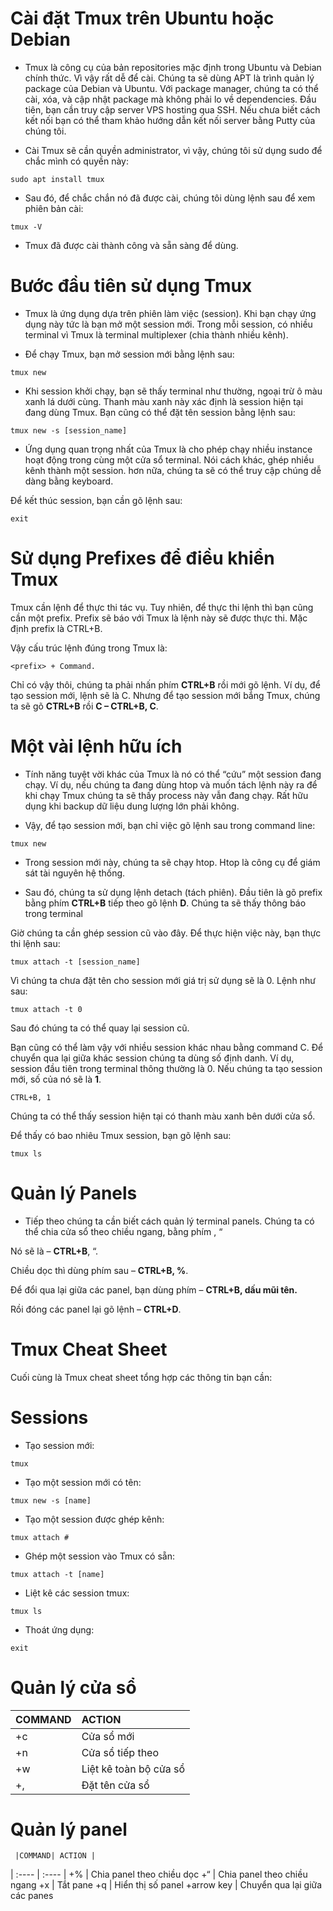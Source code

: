 # Cài đặt Tmux trên Ubuntu hoặc Debian
* Tmux là công cụ của bản repositories mặc định trong Ubuntu và Debian chính thức. Vì vậy rất dễ để cài. Chúng ta sẽ dùng APT là trình quản lý package của Debian và Ubuntu. Với package manager, chúng ta có thể cài, xóa, và cập nhật package mà không phải lo về dependencies. Đầu tiên, bạn cần truy cập server VPS hosting qua SSH. Nếu chưa biết cách kết nối bạn có thể tham khảo hướng dẫn kết nối server bằng Putty của chúng tôi.

* Cài Tmux sẽ cần quyền administrator, vì vậy, chúng tôi sử dụng sudo để chắc mình có quyền này:
```
sudo apt install tmux
```
* Sau đó, để chắc chắn nó đã được cài, chúng tôi dùng lệnh sau để xem phiên bản cài:
```
tmux -V
```
* Tmux đã được cài thành công và sẵn sàng để dùng.

# Bước đầu tiên sử dụng Tmux
* Tmux là ứng dụng dựa trên phiên làm việc (session). Khi bạn chạy ứng dụng này tức là bạn mở một session mới. Trong mỗi session, có nhiều terminal vì Tmux là terminal multiplexer (chia thành nhiều kênh).

* Để chạy Tmux, bạn mở session mới bằng lệnh sau:
```
tmux new
```
* Khi session khởi chạy, bạn sẽ thấy terminal như thường, ngoại trừ ô màu xanh lá dưới cùng. Thanh màu xanh này xác định là session hiện tại đang dùng Tmux. Bạn cũng có thể đặt tên session bằng lệnh sau:
```
tmux new -s [session_name]
```
* Ứng dụng quan trọng nhất của Tmux là cho phép chạy nhiều instance hoạt động trong cùng một cửa sổ terminal. Nói cách khác, ghép nhiều kênh thành một session. hơn nữa, chúng ta sẽ có thể truy cập chúng dễ dàng bằng keyboard.

Để kết thúc session, bạn cần gõ lệnh sau:
```
exit
```
# Sử dụng Prefixes để điều khiển Tmux
Tmux cần lệnh để thực thi tác vụ. Tuy nhiên, để thực thi lệnh thì bạn cũng cần một prefix. Prefix sẽ báo với Tmux là lệnh này sẽ được thực thi. Mặc định prefix là CTRL+B.

Vậy cấu trúc lệnh đúng trong Tmux là:
```
<prefix> + Command.
```
Chỉ có vậy thôi, chúng ta phải nhấn phím **CTRL+B** rồi mới gõ lệnh. Ví dụ, để tạo session mới, lệnh sẽ là C. Nhưng để tạo session mới bắng Tmux, chúng ta sẽ gõ **CTRL+B** rồi **C – CTRL+B, C**.

# Một vài lệnh hữu ích
* Tính năng tuyệt vời khác của Tmux là nó có thể “cứu” một session đang chạy. Ví dụ, nếu chúng ta đang dùng htop và muốn tách lệnh này ra để khi chạy Tmux chúng ta sẽ thấy process này vẫn đang chạy. Rất hữu dụng khi backup dữ liệu dung lượng lớn phải không.

* Vậy, để tạo session mới, bạn chỉ việc gõ lệnh sau trong command line:
```
tmux new
```
* Trong session mới này, chúng ta sẽ chạy htop. Htop là công cụ để giám sát tài nguyên hệ thống.

* Sau đó, chúng ta sử dụng lệnh detach (tách phiên). Đầu tiên là gõ prefix bằng phím **CTRL+B** tiếp theo gõ lệnh **D**. Chúng ta sẽ thấy thông báo trong terminal

Giờ chúng ta cần ghép session cũ vào đây. Để thực hiện việc này, bạn thực thi lệnh sau:
```
tmux attach -t [session_name]
```
Vì chúng ta chưa đặt tên cho session mới giá trị sử dụng sẽ là 0. Lệnh như sau:
```
tmux attach -t 0
```
Sau đó chúng ta có thể quay lại session cũ.

Bạn cũng có thể làm vậy với nhiều session khác nhau bằng command C. Để chuyển qua lại giữa khác session chúng ta dùng số định danh. Ví dụ, session đầu tiên trong terminal thông thường là 0. Nếu chúng ta tạo session mới, số của nó sẽ là **1**.
```
CTRL+B, 1
```
Chúng ta có thể thấy session hiện tại có thanh màu xanh bên dưới cửa sổ.

Để thấy có bao nhiêu Tmux session, bạn gõ lệnh sau:
```
tmux ls
```
# Quản lý Panels
* Tiếp theo chúng ta cần biết cách quản lý terminal panels. Chúng ta có thể chia cửa sổ theo chiều ngang, bằng phím **<prefix>**, “

Nó sẽ là – **CTRL+B**, “.

Chiều dọc thì dùng phím sau – **CTRL+B, %**.

Để đổi qua lại giữa các panel, bạn dùng phím – **CTRL+B, dấu mũi tên.**

Rồi đóng các panel lại gõ lệnh – **CTRL+D**.

# Tmux Cheat Sheet
Cuối cùng là Tmux cheat sheet tổng hợp các thông tin bạn cần:

# Sessions
* Tạo session mới:
```
tmux
  ```
* Tạo một session mới có tên:
```
tmux new -s [name]
  ```
* Tạo một session được ghép kênh:
```
tmux attach #
  ```
* Ghép một session vào Tmux có sẵn:
```
tmux attach -t [name]
  ```
* Liệt kê các session tmux:
```
tmux ls
  ```
* Thoát ứng dụng:
```
exit
  ```
  # Quản lý cửa sổ
  |COMMAND| ACTION |
  | :---- | :---- | 
	<prefix>+c | Cửa sổ mới
	<prefix>+n | Cửa sổ tiếp theo
	<prefix>+w | Liệt kê toàn bộ cửa sổ
	<prefix>+, | Đặt tên cửa sổ
# Quản lý panel
     |COMMAND| ACTION |
  | :---- | :---- | 
	<prefix>+% | Chia panel theo chiều dọc
	<prefix>+“ | Chia panel theo chiều ngang
	<prefix>+x | Tắt pane
	<prefix>+q | Hiển thị số panel
	<prefix>+arrow key | Chuyển qua lại giữa các panes

